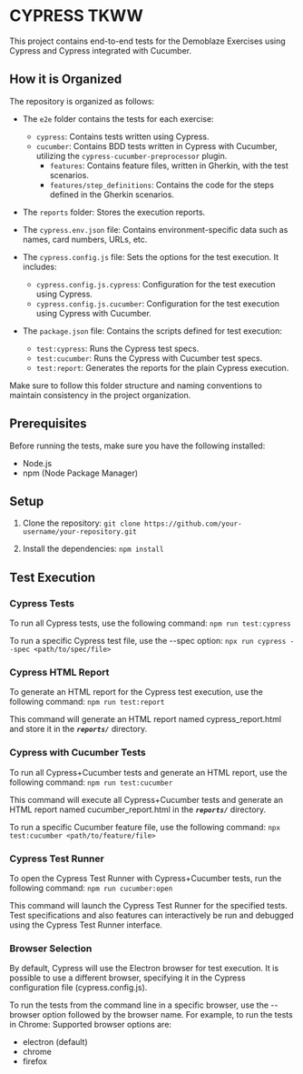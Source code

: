 # CYPRESS TKWW

This project contains end-to-end tests for the Demoblaze Exercises using Cypress and Cypress integrated with Cucumber.

## How it is Organized

The repository is organized as follows:

- The `e2e` folder contains the tests for each exercise:
    - `cypress`: Contains tests written using Cypress.
    - `cucumber`: Contains BDD tests written in Cypress with Cucumber, utilizing the `cypress-cucumber-preprocessor` plugin.
        - `features`: Contains feature files, written in Gherkin, with the test scenarios.
        - `features/step_definitions`: Contains the code for the steps defined in the Gherkin scenarios.

- The `reports` folder: Stores the execution reports.

- The `cypress.env.json` file: Contains environment-specific data such as names, card numbers, URLs, etc.

- The `cypress.config.js` file: Sets the options for the test execution. It includes:
    - `cypress.config.js.cypress`: Configuration for the test execution using Cypress.
    - `cypress.config.js.cucumber`: Configuration for the test execution using Cypress with Cucumber.

- The `package.json` file: Contains the scripts defined for test execution:
    - `test:cypress`: Runs the Cypress test specs.
    - `test:cucumber`: Runs the Cypress with Cucumber test specs.
    - `test:report`: Generates the reports for the plain Cypress execution.

Make sure to follow this folder structure and naming conventions to maintain consistency in the project organization.

## Prerequisites

Before running the tests, make sure you have the following installed:

- Node.js
- npm (Node Package Manager)

## Setup

1. Clone the repository:
   `git clone https://github.com/your-username/your-repository.git`

2. Install the dependencies:
    `npm install`

## Test Execution

### Cypress Tests
To run all Cypress tests, use the following command:
`npm run test:cypress`

To run a specific Cypress test file, use the --spec option:
`npx run cypress --spec <path/to/spec/file>`

### Cypress HTML Report
To generate an HTML report for the Cypress test execution, use the following command:
`npm run test:report`

This command will generate an HTML report named cypress_report.html and store it in the ***`reports/`*** directory.

### Cypress with Cucumber Tests
To run all Cypress+Cucumber tests and generate an HTML report, use the following command:
`npm run test:cucumber`

This command will execute all Cypress+Cucumber tests and generate an HTML report named cucumber_report.html in the ***`reports/`*** directory.

To run a specific Cucumber feature file, use the following command:
`npx test:cucumber <path/to/feature/file>`

### Cypress Test Runner
To open the Cypress Test Runner with Cypress+Cucumber tests, run the following command:
`npm run cucumber:open`

This command will launch the Cypress Test Runner for the specified tests. Test specifications and also features can interactively be run and debugged using the Cypress Test Runner interface.

### Browser Selection

By default, Cypress will use the Electron browser for test execution. It is possible to use a different browser, specifying it in the Cypress configuration file (cypress.config.js). 

To run the tests from the command line in a specific browser, use the --browser option followed by the browser name. For example, to run the tests in Chrome:
Supported browser options are:

- electron (default)
- chrome
- firefox